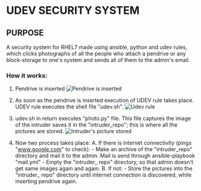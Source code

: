 # UDEV SECURITY SYSTEM

## PURPOSE
   A security system for RHEL7 made using ansible, python and udev rules, which clicks photographs of all the people who attach a pendrive or any block-storage to one's system and sends all of them to the admin's email.

### How it works:
   1. Pendrive is inserted
![Pendrive is inserted](https://github.com/pangit96/udev_security/tree/master/screenshots/pendrive_inserted.png)

   2. As soon as the pendrive is inserted execution of UDEV rule takes place. UDEV rule executes the shell file "udev.sh".
![Udev rule](https://github.com/pangit96/udev_security/tree/master/screenshots/dir_udev.png)

   3. udev.sh in return executes "photo.py" file. This file captures the image of the intruder saves it in the "intruder_repo"; this is where all the pictures are stored.
![Intruder's picture stored](https://github.com/pangit96/udev_security/tree/master/screenshots/intruder_directory.png)

    
   4. Now two process takes place:
        A. If there is internet connectivity (pings "www.google.com" to check):
           - Make an archive of the "intruder_repo" directory and mail it to the admin. Mail is send through ansible-playbook "mail.yml"
           - Empty the "intruder_ repo" directory, so that admin doesn't get same images again and again.
        B. If not:
           - Store the pictures into the "intruder_ repo" directory until internet connection is discovered, while inserting pendrive again.
    


        

